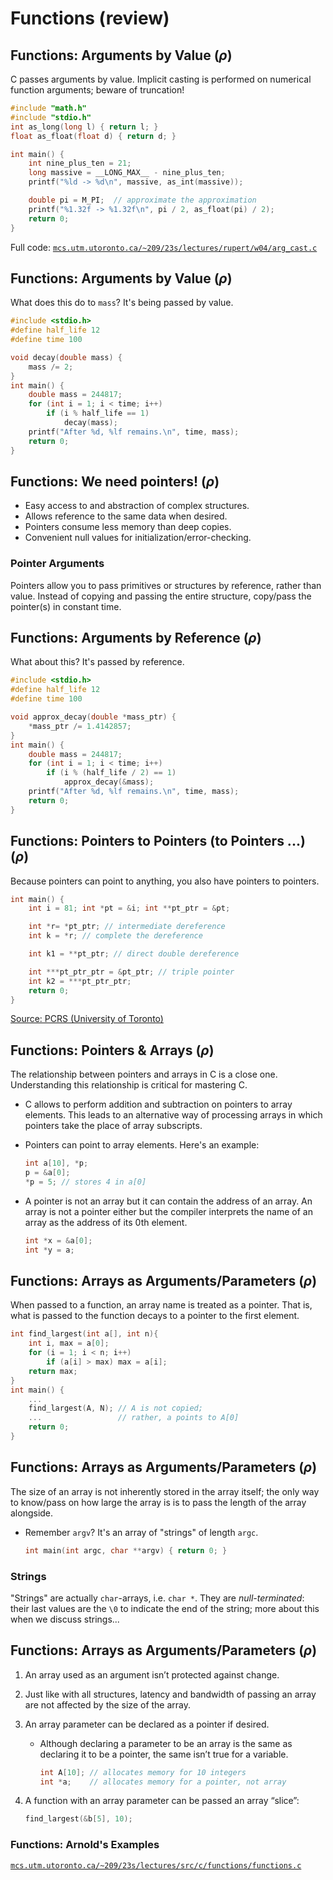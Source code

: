 # Functions (review)

## Functions: Arguments by Value ($\rho$)

C passes arguments by value. Implicit casting is performed on numerical function arguments; beware of truncation!

```c
#include "math.h"
#include "stdio.h"
int as_long(long l) { return l; }
float as_float(float d) { return d; }

int main() {
    int nine_plus_ten = 21;
    long massive = __LONG_MAX__ - nine_plus_ten;
    printf("%ld -> %d\n", massive, as_int(massive));

    double pi = M_PI;  // approximate the approximation
    printf("%1.32f -> %1.32f\n", pi / 2, as_float(pi) / 2);
    return 0;
}
```

Full code: [`mcs.utm.utoronto.ca/~209/23s/lectures/rupert/w04/arg_cast.c`](https://mcs.utm.utoronto.ca/~209/23s/lectures/rupert/w04/arg_cast.c)

## Functions: Arguments by Value ($\rho$)

What does this do to `mass`? It's being passed by value.

```c
#include <stdio.h>
#define half_life 12
#define time 100

void decay(double mass) {
    mass /= 2;
}
int main() {
    double mass = 244817;
    for (int i = 1; i < time; i++)
        if (i % half_life == 1)
            decay(mass);
    printf("After %d, %lf remains.\n", time, mass);
    return 0;
}
```

## Functions: We need pointers! ($\rho$)

- Easy access to and abstraction of complex structures.
- Allows reference to the same data when desired.
- Pointers consume less memory than deep copies.
- Convenient null values for initialization/error-checking.

### Pointer Arguments

Pointers allow you to pass primitives or structures by reference, rather than value. Instead of copying and passing the entire structure, copy/pass the pointer(s) in constant time.

## Functions: Arguments by Reference ($\rho$)

What about this? It's passed by reference.

```c
#include <stdio.h>
#define half_life 12
#define time 100

void approx_decay(double *mass_ptr) {
    *mass_ptr /= 1.4142857;
}
int main() {
    double mass = 244817;
    for (int i = 1; i < time; i++)
        if (i % (half_life / 2) == 1)
            approx_decay(&mass);
    printf("After %d, %lf remains.\n", time, mass);
    return 0;
}
```

## Functions: Pointers to Pointers (to Pointers ...) ($\rho$)

Because pointers can point to anything, you also have pointers to pointers.

```c
int main() {
    int i = 81; int *pt = &i; int **pt_ptr = &pt;

    int *r= *pt_ptr; // intermediate dereference
    int k = *r; // complete the dereference

    int k1 = **pt_ptr; // direct double dereference

    int ***pt_ptr_ptr = &pt_ptr; // triple pointer
    int k2 = ***pt_ptr_ptr;
    return 0;
}
```

[Source: PCRS (University of Toronto)](https://c-programming.onlinelearning.utoronto.ca/webdocs/2_pointers_memory/b_pointers/RESOURCES/pointers_intro_int.c)

## Functions: Pointers & Arrays ($\rho$)

The relationship between pointers and arrays in C is a close one. Understanding this relationship is critical for mastering C.

- C allows to perform addition and subtraction on pointers to array elements. This leads to an alternative way of processing arrays in which pointers take the place of array subscripts.
- Pointers can point to array elements. Here's an example:

  ```c
  int a[10], *p;
  p = &a[0];
  *p = 5; // stores 4 in a[0]
  ```

- A pointer is not an array but it can contain the address of an array. An array is not a pointer either but the compiler interprets the name of an array as the address of its 0th element.

  ```c
  int *x = &a[0];
  int *y = a;
  ```

## Functions: Arrays as Arguments/Parameters ($\rho$)

When passed to a function, an array name is treated as a pointer. That is, what is passed to the function decays to a pointer to the first element.

```c
int find_largest(int a[], int n){
    int i, max = a[0];
    for (i = 1; i < n; i++)
        if (a[i] > max) max = a[i];
    return max;
}
int main() {
    ...
    find_largest(A, N); // A is not copied;
    ...                 // rather, a points to A[0]
    return 0;
}
```

## Functions: Arrays as Arguments/Parameters ($\rho$)

The size of an array is not inherently stored in the array itself; the only way to know/pass on how large the array is is to pass the length of the array alongside.

- Remember `argv`? It's an array of "strings" of length `argc`.
  ```c
  int main(int argc, char **argv) { return 0; }
  ```

### Strings

"Strings" are actually `char`-arrays, i.e. `char *`. They are _null-terminated_: their last values are the `\0` to indicate the end of the string; more about this when we discuss strings...

## Functions: Arrays as Arguments/Parameters ($\rho$)

1. An array used as an argument isn’t protected against change.
2. Just like with all structures, latency and bandwidth of passing an array are not affected by the size of the array.
3. An array parameter can be declared as a pointer if desired.

   - Although declaring a parameter to be an array is the same as declaring it to be a pointer, the same isn’t true for a variable.

     ```c
     int A[10]; // allocates memory for 10 integers
     int *a;    // allocates memory for a pointer, not array
     ```

4. A function with an array parameter can be passed an array “slice”:

   ```c
   find_largest(&b[5], 10);
   ```

### Functions: Arnold's Examples

[`mcs.utm.utoronto.ca/~209/23s/lectures/src/c/functions/functions.c`](https://mcs.utm.utoronto.ca/~209/23s/lectures/src/c/functions/functions.c)

